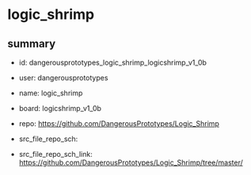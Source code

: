 # logic_shrimp
 
## summary 
* id: dangerousprototypes_logic_shrimp_logicshrimp_v1_0b
* user: dangerousprototypes
* name: logic_shrimp
* board: logicshrimp_v1_0b
* repo: https://github.com/DangerousPrototypes/Logic_Shrimp



* src_file_repo_sch: 
* src_file_repo_sch_link: https://github.com/DangerousPrototypes/Logic_Shrimp/tree/master/






